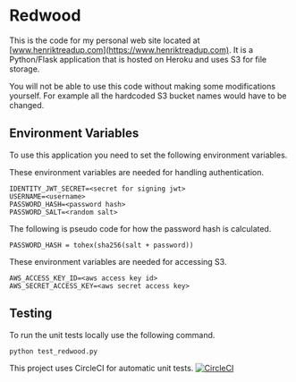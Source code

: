 # Redwood
This is the code for my personal web site located at
[www.henriktreadup.com](https://www.henriktreadup.com). It is a Python/Flask
application that is hosted on Heroku and uses S3 for file storage.

You will not be able to use this code without making some
modifications yourself. For example all the hardcoded S3 bucket names
would have to be changed.

## Environment Variables
To use this application you need to set the following environment variables.

These environment variables are needed for handling authentication.

    IDENTITY_JWT_SECRET=<secret for signing jwt>
    USERNAME=<username>
    PASSWORD_HASH=<password hash>
    PASSWORD_SALT=<random salt>
    
The following is pseudo code for how the password hash is calculated.

    PASSWORD_HASH = tohex(sha256(salt + password))

These environment variables are needed for accessing S3.

    AWS_ACCESS_KEY_ID=<aws access key id>
    AWS_SECRET_ACCESS_KEY=<aws secret access key>

## Testing
To run the unit tests locally use the following command.

    python test_redwood.py

This project uses CircleCI for automatic unit tests. 
[![CircleCI](https://circleci.com/gh/treadup/redwood.svg?style=svg)](https://circleci.com/gh/treadup/redwood)
